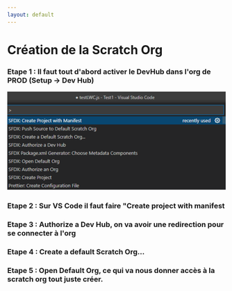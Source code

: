 ```yaml
---
layout: default
---
```


# Création de la Scratch Org

### Etape 1 : Il faut tout d'abord activer le DevHub dans l'org de PROD (Setup -> Dev Hub)

![scratchOrg](../assets/images/scratchOrg.png)

### Etape 2 : Sur VS Code il faut faire "Create project with manifest

### Etape 3 : Authorize a Dev Hub, on va avoir une redirection pour se connecter à l'org

### Etape 4 : Create a default Scratch Org...

### Etape 5 : Open Default Org, ce qui va nous donner accès à la scratch org tout juste créer.
